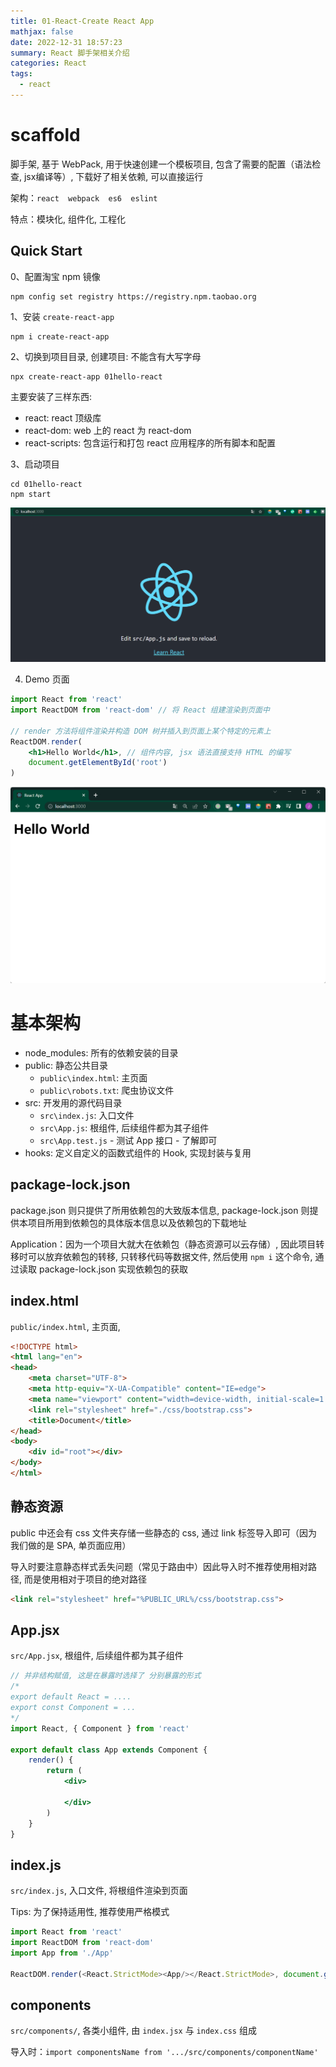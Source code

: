 ```yaml
---
title: 01-React-Create React App
mathjax: false
date: 2022-12-31 18:57:23
summary: React 脚手架相关介绍
categories: React
tags:
  - react
---
```


# scaffold

脚手架, 基于 WebPack, 用于快速创建一个模板项目, 包含了需要的配置（语法检查, jsx编译等）, 下载好了相关依赖, 可以直接运行

架构：`react  webpack  es6  eslint`

特点：模块化, 组件化, 工程化

## Quick Start

0、配置淘宝 npm 镜像

```shell
npm config set registry https://registry.npm.taobao.org
```

1、安装 `create-react-app`

```shell
npm i create-react-app
```

2、切换到项目目录, 创建项目: 不能含有大写字母

```shell
npx create-react-app 01hello-react
```

主要安装了三样东西:
- react: react 顶级库
- react-dom: web 上的 react 为 react-dom
- react-scripts: 包含运行和打包 react 应用程序的所有脚本和配置

3、启动项目

```shell
cd 01hello-react
npm start
```

![](https://raw.githubusercontent.com/Coming98/pictures/main/202212311830537.png)

4. Demo 页面

```jsx
import React from 'react'
import ReactDOM from 'react-dom' // 将 React 组建渲染到页面中

// render 方法将组件渲染并构造 DOM 树并插入到页面上某个特定的元素上
ReactDOM.render(
    <h1>Hello World</h1>, // 组件内容, jsx 语法直接支持 HTML 的编写
    document.getElementById('root')
)
```

![](https://raw.githubusercontent.com/Coming98/pictures/main/202212311832715.png)


# 基本架构

- node_modules: 所有的依赖安装的目录
- public: 静态公共目录
  - `public\index.html`: 主页面
  - `public\robots.txt`: 爬虫协议文件
- src: 开发用的源代码目录
  - `src\index.js`: 入口文件
  - `src\App.js`: 根组件, 后续组件都为其子组件
  - `src\App.test.js` - 测试 App 接口 - 了解即可
- hooks: 定义自定义的函数式组件的 Hook, 实现封装与复用

## package-lock.json 

package.json 则只提供了所用依赖包的大致版本信息, package-lock.json 则提供本项目所用到依赖包的具体版本信息以及依赖包的下载地址

Application：因为一个项目大就大在依赖包（静态资源可以云存储）, 因此项目转移时可以放弃依赖包的转移, 只转移代码等数据文件, 然后使用 `npm i` 这个命令, 通过读取 package-lock.json 实现依赖包的获取

## index.html

`public/index.html`, 主页面, 

```html
<!DOCTYPE html>
<html lang="en">
<head>
    <meta charset="UTF-8">
    <meta http-equiv="X-UA-Compatible" content="IE=edge">
    <meta name="viewport" content="width=device-width, initial-scale=1.0">
    <link rel="stylesheet" href="./css/bootstrap.css">
    <title>Document</title>
</head>
<body>
    <div id="root"></div>
</body>
</html>
```

## 静态资源

public 中还会有 css 文件夹存储一些静态的 css, 通过 link 标签导入即可（因为我们做的是 SPA, 单页面应用）

导入时要注意静态样式丢失问题（常见于路由中）因此导入时不推荐使用相对路径, 而是使用相对于项目的绝对路径

```html
<link rel="stylesheet" href="%PUBLIC_URL%/css/bootstrap.css">
```

## App.jsx

`src/App.jsx`, 根组件, 后续组件都为其子组件

```jsx
// 并非结构赋值, 这是在暴露时选择了 分别暴露的形式
/*
export default React = ....
export const Component = ...
*/
import React, { Component } from 'react'

export default class App extends Component {
    render() {
        return (
            <div>
                
            </div>
        )
    }
}
```

## index.js

`src/index.js`, 入口文件, 将根组件渲染到页面

Tips: 为了保持适用性, 推荐使用严格模式

```javascript
import React from 'react'
import ReactDOM from 'react-dom'
import App from './App'

ReactDOM.render(<React.StrictMode><App/></React.StrictMode>, document.getElementById('root'))
```

## components

`src/components/`, 各类小组件, 由 `index.jsx` 与 `index.css` 组成

导入时：`import componentsName from '.../src/components/componentName'`
